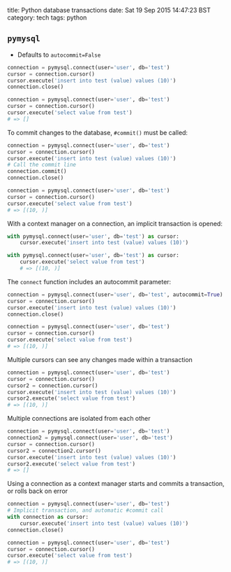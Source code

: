 title: Python database transactions
date: Sat 19 Sep 2015 14:47:23 BST
category: tech
tags: python

## `pymysql`

* Defaults to `autocommit=False`

```python
connection = pymysql.connect(user='user', db='test')
cursor = connection.cursor()
cursor.execute('insert into test (value) values (10)')
connection.close()

connection = pymysql.connect(user='user', db='test')
cursor = connection.cursor()
cursor.execute('select value from test')
# => []
```

To commit changes to the database, `#commit()` must be called:

```python
connection = pymysql.connect(user='user', db='test')
cursor = connection.cursor()
cursor.execute('insert into test (value) values (10)')
# Call the commit line
connection.commit()
connection.close()

connection = pymysql.connect(user='user', db='test')
cursor = connection.cursor()
cursor.execute('select value from test')
# => [(10, )]
```

With a context manager on a connection, an implicit transaction is opened:

```python
with pymysql.connect(user='user', db='test') as cursor:
    cursor.execute('insert into test (value) values (10)')

with pymysql.connect(user='user', db='test') as cursor:
    cursor.execute('select value from test')
    # => [(10, )]
```

The `connect` function includes an autocommit parameter:

```python
connection = pymysql.connect(user='user', db='test', autocommit=True)
cursor = connection.cursor()
cursor.execute('insert into test (value) values (10)')
connection.close()

connection = pymysql.connect(user='user', db='test')
cursor = connection.cursor()
cursor.execute('select value from test')
# => [(10, )]
```

Multiple cursors can see any changes made within a transaction

```python
connection = pymysql.connect(user='user', db='test')
cursor = connection.cursor()
cursor2 = connection.cursor()
cursor.execute('insert into test (value) values (10)')
cursor2.execute('select value from test')
# => [(10, )]
```

Multiple connections are isolated from each other

```python
connection = pymysql.connect(user='user', db='test')
connection2 = pymysql.connect(user='user', db='test')
cursor = connection.cursor()
cursor2 = connection2.cursor()
cursor.execute('insert into test (value) values (10)')
cursor2.execute('select value from test')
# => []
```

Using a connection as a context manager starts and commits a transaction, or rolls back on error

```python
connection = pymysql.connect(user='user', db='test')
# Implicit transaction, and automatic #commit call
with connection as cursor:
    cursor.execute('insert into test (value) values (10)')
connection.close()

connection = pymysql.connect(user='user', db='test')
cursor = connection.cursor()
cursor.execute('select value from test')
# => [(10, )]
```
